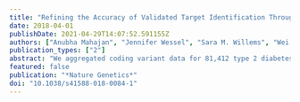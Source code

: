 ```yaml
---
title: "Refining the Accuracy of Validated Target Identification Through Coding Variant Fine-Mapping in Type 2 Diabetes"
date: 2018-04-01
publishDate: 2021-04-29T14:07:52.591155Z
authors: ["Anubha Mahajan", "Jennifer Wessel", "Sara M. Willems", "Wei Zhao", "Neil R. Robertson", "Audrey Y. Chu", "Wei Gan", "Hidetoshi Kitajima", "Daniel Taliun", "N. William Rayner", "Xiuqing Guo", "Yingchang Lu", "Man Li", "Richard A. Jensen", "Yao Hu", "Shaofeng Huo", "Kurt K. Lohman", "Weihua Zhang", "James P. Cook", "Bram Peter Prins", "Jason Flannick", "Niels Grarup", "Vassily Vladimirovich Trubetskoy", "Jasmina Kravic", "Young Jin Kim", "Denis V. Rybin", "Hanieh Yaghootkar", "Martina Müller-Nurasyid", "Karina Meidtner", "Ruifang Li-Gao", "Tibor V. Varga", "Jonathan Marten", "Jin Li", "Albert Vernon Smith", "Ping An", "Symen Ligthart", "Stefan Gustafsson", "Giovanni Malerba", "Ayse Demirkan", "Juan Fernandez Tajes", "Valgerdur Steinthorsdottir", "Matthias Wuttke", "Cécile Lecoeur", "Michael Preuss", "Lawrence F. Bielak", "Marielisa Graff", "Heather M. Highland", "Anne E. Justice", "Dajiang J. Liu", "Eirini Marouli", "Gina Marie Peloso", "Helen R. Warren", "ExomeBP Consortium", "MAGIC Consortium", "GIANT Consortium", "Saima Afaq", "Shoaib Afzal", "Emma Ahlqvist", "Peter Almgren", "Najaf Amin", "Lia B. Bang", "Alain G. Bertoni", "Cristina Bombieri", "Jette Bork-Jensen", "Ivan Brandslund", "Jennifer A. Brody", "Noël P. Burtt", "Mickaël Canouil", "Yii-Der Ida Chen", "Yoon Shin Cho", "Cramer Christensen", "Sophie V. Eastwood", "Kai-Uwe Eckardt", "Krista Fischer", "Giovanni Gambaro", "Vilmantas Giedraitis", "Megan L. Grove", "Hugoline G. de Haan", "Sophie Hackinger", "Yang Hai", "Sohee Han", "Anne Tybjærg-Hansen", "Marie-France Hivert", "Bo Isomaa", "Susanne Jäger", "Marit E. Jørgensen", "Torben Jørgensen", "Annemari Käräjämäki", "Bong-Jo Kim", "Sung Soo Kim", "Heikki A. Koistinen", "Peter Kovacs", "Jennifer Kriebel", "Florian Kronenberg", "Kristi Läll", "Leslie A. Lange", "Jung-Jin Lee", "Benjamin Lehne", "Huaixing Li", "Keng-Hung Lin", "Allan Linneberg", "Ching-Ti Liu", "Jun Liu", "Marie Loh", "Reedik Mägi", "Vasiliki Mamakou", "Roberta McKean-Cowdin", "Girish Nadkarni", "Matt Neville", "Sune F. Nielsen", "Ioanna Ntalla", "Patricia A. Peyser", "Wolfgang Rathmann", "Kenneth Rice", "Stephen S. Rich", "Line Rode", "Olov Rolandsson", "Sebastian Schönherr", "Elizabeth Selvin", "Kerrin S. Small", "Alena Stančáková", "Praveen Surendran", "Kent D. Taylor", "Tanya M. Teslovich", "Barbara Thorand", "Gudmar Thorleifsson", "Adrienne Tin", "Anke Tönjes", "Anette Varbo", "Daniel R. Witte", "Andrew R. Wood", "Pranav Yajnik", "Jie Yao", "Loïc Yengo", "Robin Young", "Philippe Amouyel", "Heiner Boeing", "Eric Boerwinkle", "Erwin P. Bottinger", "Rajiv Chowdhury", "Francis S. Collins", "George Dedoussis", "Abbas Dehghan", "Panos Deloukas", "Marco M. Ferrario", "Jean Ferrières", "Jose C. Florez", "Philippe Frossard", "Vilmundur Gudnason", "Tamara B. Harris", "Susan R. Heckbert", "Joanna M. M. Howson", "Martin Ingelsson", "Sekar Kathiresan", "Frank Kee", "Johanna Kuusisto", "Claudia Langenberg", "Lenore J. Launer", "Cecilia M. Lindgren", "Satu Männistö", "Thomas Meitinger", "Olle Melander", "Karen L. Mohlke", "Marie Moitry", "Andrew D. Morris", "Alison D. Murray", "Renée de Mutsert", "Marju Orho-Melander", "Katharine R. Owen", "Markus Perola", "Annette Peters", "Michael A. Province", "Asif Rasheed", "Paul M. Ridker", "Fernando Rivadineira", "Frits R. Rosendaal", "Anders H. Rosengren", "Veikko Salomaa", "Wayne H.-H. Sheu", "Rob Sladek", "Blair H. Smith", "Konstantin Strauch", "André G. Uitterlinden", "Rohit Varma", "Cristen J. Willer", "Matthias Blüher", "Adam S. Butterworth", "John Campbell Chambers", "Daniel I. Chasman", "John Danesh", "Cornelia van Duijn", "Josée Dupuis", "Oscar H. Franco", "Paul W. Franks", "Philippe Froguel", "Harald Grallert", "Leif Groop", "Bok-Ghee Han", "Torben Hansen", "Andrew T. Hattersley", "Caroline Hayward", "Erik Ingelsson", "Sharon L. R. Kardia", "Fredrik Karpe", "Jaspal Singh Kooner", "Anna Köttgen", "Kari Kuulasmaa", "Markku Laakso", "Xu Lin", "Lars Lind", "Yongmei Liu", "Ruth J. F. Loos", "Jonathan Marchini", "Andres Metspalu", "Dennis Mook-Kanamori", "Børge G. Nordestgaard", "Colin N. A. Palmer", "James S. Pankow", "Oluf Pedersen", "Bruce M. Psaty", "Rainer Rauramaa", "Naveed Sattar", "Matthias B. Schulze", "Nicole Soranzo", "Timothy D. Spector", "Kari Stefansson", "Michael Stumvoll", "Unnur Thorsteinsdottir", "Tiinamaija Tuomi", "Jaakko Tuomilehto", "Nicholas J. Wareham", "James G. Wilson", "Eleftheria Zeggini", "Robert A. Scott", "Inês Barroso", "Timothy M. Frayling", "Mark O. Goodarzi", "James B. Meigs", "Michael Boehnke", "Danish Saleheen", "Andrew P. Morris", "Jerome I. Rotter", "Mark I. McCarthy"]
publication_types: ["2"]
abstract: "We aggregated coding variant data for 81,412 type 2 diabetes cases and 370,832 controls of diverse ancestry, identifying 40 coding variant association signals (P textless 2.2 × 10-7); of these, 16 map outside known risk-associated loci. We make two important observations. First, only five of these signals are driven by low-frequency variants: even for these, effect sizes are modest (odds ratio ≤1.29). Second, when we used large-scale genome-wide association data to fine-map the associated variants in their regional context, accounting for the global enrichment of complex trait associations in coding sequence, compelling evidence for coding variant causality was obtained for only 16 signals. At 13 others, the associated coding variants clearly represent 'false leads' with potential to generate erroneous mechanistic inference. Coding variant associations offer a direct route to biological insight for complex diseases and identification of validated therapeutic targets; however, appropriate mechanistic inference requires careful specification of their causal contribution to disease predisposition."
featured: false
publication: "*Nature Genetics*"
doi: "10.1038/s41588-018-0084-1"
---
```


